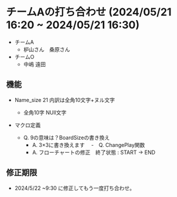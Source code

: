 # チームAの打ち合わせ (2024/05/21 16:20 ~ 2024/05/21 16:30)
 - チームA
   - 枦山さん　桑原さん
 - チームO
   - 中嶋 遠田

## 機能
 - Name_size 21 内訳は全角10文字+ヌル文字
   - 全角10字 NUll文字

 - マクロ定義
   - Q. 9の意味は？BoardSizeの書き換え
     - A. 3×3に書き換えます
 　-　Q. ChangePlay関数
     - A. フローチャートの修正　終了状態 : START -> END
  
## 修正期限
 - 2024/5/22 ~9:30 に修正してもう一度打ち合わせ。